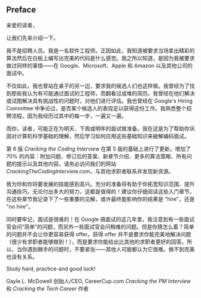 ## Preface

亲爱的读者，

让我们先来介绍一下。

我不是招聘人员。我是一名软件工程师。正因如此，我知道被要求当场拿出精彩的算法然后在白板上编写出完美的代码是什么感觉。我之所以知道，是因为我被要求做过同样的事情——在 Google、Microsoft、Apple 和 Amazon 以及其他公司的面试中。

不仅如此，我也曾站在桌子的另一边，要求我的候选人们也这样做。我曾经为了找到那些我认为有可能通过面试的工程师，而翻看过成堆的简历。我曾经在他们解决或试图解决具有挑战性的问题时，对他们进行评估。我也曾经在 Google's Hiring Committee 中争论过，是否某个候选人的表现足以获得这份工作。我熟悉整个招聘流程，因为我经历过其中的每一步，一遍又一遍。

而你，读者，可能正在为明天、下周或明年的面试做准备。我在这是为了帮助你巩固对计算机科学基础的理解，然后学习如何应用这些基础知识来破解编码面试。

第 6 版 *Cracking the Coding Interview* 在第 5 版的基础上进行了更新，增加了 70% 的内容：附加问题、修订后的答案、新章节介绍、更多的算法策略、所有问题的提示以及其他内容。请务必访问我们的网站 *CrackingTheCodinglnterview.com*，与其他求职者联系并发现新资源。

我为你和你将要发展的技能感到高兴。充分的准备将有助于你拓宽知识范围、提升沟通技巧。无论付出多大的努力，这都是值得的！建议你仔细阅读这些入门章节，在这些章节我记录下了一些重要的见解，或许最终能影响你的结果是 "hire"，还是 "no hire"。

同时要牢记，面试是很难的！在 Google 搞面试的这几年里，我注意到有一些面试官会问“简单”的问题，而另外一些面试官会问稍难的问题。但是你猜怎么着？简单的问题并不会让你更容易获得 offer。获得 offer 并不是要求你能完美地解决问题（很少有求职者能够做到！），而是要求你能给出比其他的求职者更好的回答。所以，当你遇到棘手的问题时，不要紧张——其他人可能都认为它很难。做不到完美也没有关系。

Study hard, practice-and good luck!

Gayle L. McDowell
创始人/CEO, CareerCup.com
*Cracking the PM Interview* 和 *Cracking the Tech Career* 作者
